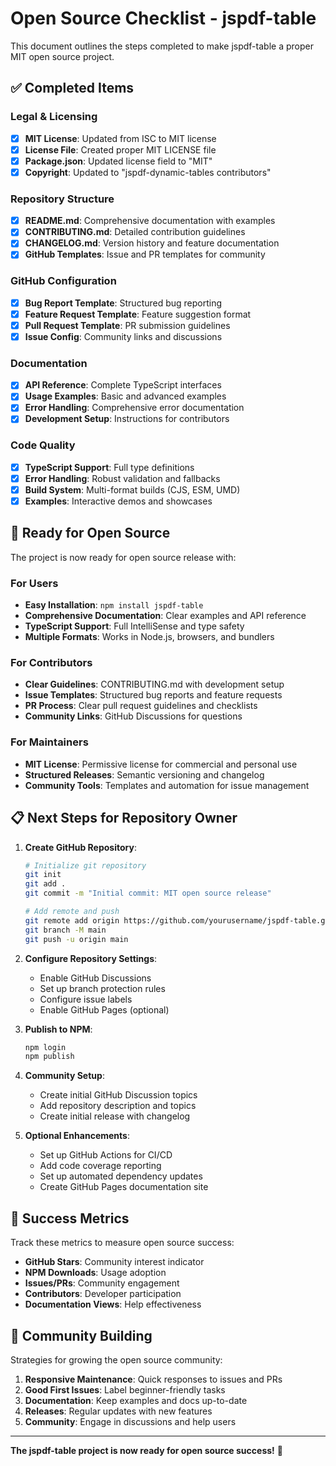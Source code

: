 # Open Source Checklist - jspdf-table

This document outlines the steps completed to make jspdf-table a proper MIT open source project.

## ✅ Completed Items

### Legal & Licensing
- [x] **MIT License**: Updated from ISC to MIT license
- [x] **License File**: Created proper MIT LICENSE file
- [x] **Package.json**: Updated license field to "MIT"
- [x] **Copyright**: Updated to "jspdf-dynamic-tables contributors"

### Repository Structure
- [x] **README.md**: Comprehensive documentation with examples
- [x] **CONTRIBUTING.md**: Detailed contribution guidelines
- [x] **CHANGELOG.md**: Version history and feature documentation
- [x] **GitHub Templates**: Issue and PR templates for community

### GitHub Configuration
- [x] **Bug Report Template**: Structured bug reporting
- [x] **Feature Request Template**: Feature suggestion format
- [x] **Pull Request Template**: PR submission guidelines
- [x] **Issue Config**: Community links and discussions

### Documentation
- [x] **API Reference**: Complete TypeScript interfaces
- [x] **Usage Examples**: Basic and advanced examples
- [x] **Error Handling**: Comprehensive error documentation
- [x] **Development Setup**: Instructions for contributors

### Code Quality
- [x] **TypeScript Support**: Full type definitions
- [x] **Error Handling**: Robust validation and fallbacks
- [x] **Build System**: Multi-format builds (CJS, ESM, UMD)
- [x] **Examples**: Interactive demos and showcases

## 🚀 Ready for Open Source

The project is now ready for open source release with:

### For Users
- **Easy Installation**: `npm install jspdf-table`
- **Comprehensive Documentation**: Clear examples and API reference
- **TypeScript Support**: Full IntelliSense and type safety
- **Multiple Formats**: Works in Node.js, browsers, and bundlers

### For Contributors
- **Clear Guidelines**: CONTRIBUTING.md with development setup
- **Issue Templates**: Structured bug reports and feature requests
- **PR Process**: Clear pull request guidelines and checklists
- **Community Links**: GitHub Discussions for questions

### For Maintainers
- **MIT License**: Permissive license for commercial and personal use
- **Structured Releases**: Semantic versioning and changelog
- **Community Tools**: Templates and automation for issue management

## 📋 Next Steps for Repository Owner

1. **Create GitHub Repository**:
   ```bash
   # Initialize git repository
   git init
   git add .
   git commit -m "Initial commit: MIT open source release"
   
   # Add remote and push
   git remote add origin https://github.com/yourusername/jspdf-table.git
   git branch -M main
   git push -u origin main
   ```

2. **Configure Repository Settings**:
   - Enable GitHub Discussions
   - Set up branch protection rules
   - Configure issue labels
   - Enable GitHub Pages (optional)

3. **Publish to NPM**:
   ```bash
   npm login
   npm publish
   ```

4. **Community Setup**:
   - Create initial GitHub Discussion topics
   - Add repository description and topics
   - Create initial release with changelog

5. **Optional Enhancements**:
   - Set up GitHub Actions for CI/CD
   - Add code coverage reporting
   - Set up automated dependency updates
   - Create GitHub Pages documentation site

## 🎯 Success Metrics

Track these metrics to measure open source success:

- **GitHub Stars**: Community interest indicator
- **NPM Downloads**: Usage adoption
- **Issues/PRs**: Community engagement
- **Contributors**: Developer participation
- **Documentation Views**: Help effectiveness

## 🤝 Community Building

Strategies for growing the open source community:

1. **Responsive Maintenance**: Quick responses to issues and PRs
2. **Good First Issues**: Label beginner-friendly tasks
3. **Documentation**: Keep examples and docs up-to-date
4. **Releases**: Regular updates with new features
5. **Community**: Engage in discussions and help users

---

**The jspdf-table project is now ready for open source success!** 🎉